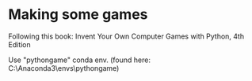 # Making some games

Following this book: Invent Your Own Computer Games with Python, 4th Edition

Use "pythongame" conda env. (found here: C:\Anaconda3\envs\pythongame)

